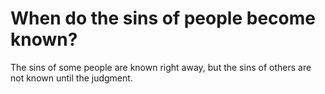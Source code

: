 # When do the sins of people become known?

The sins of some people are known right away, but the sins of others are not known until the judgment.
